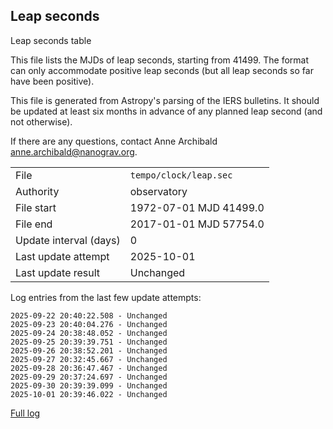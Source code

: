 
## Leap seconds

Leap seconds table

This file lists the MJDs of leap seconds, starting from 41499.
The format can only accommodate positive leap seconds (but all
leap seconds so far have been positive).

This file is generated from Astropy's parsing of the IERS
bulletins. It should be updated at least six months in advance
of any planned leap second (and not otherwise).

If there are any questions, contact Anne Archibald
<anne.archibald@nanograv.org>.

|     |     |
|:--- |:--- |
| File | `tempo/clock/leap.sec` |
| Authority | observatory |
| File start | 1972-07-01 MJD 41499.0 |
| File end | 2017-01-01 MJD 57754.0 |
| Update interval (days) | 0 |
| Last update attempt | 2025-10-01 |
| Last update result | Unchanged |

Log entries from the last few update attempts:
```
2025-09-22 20:40:22.508 - Unchanged
2025-09-23 20:40:04.276 - Unchanged
2025-09-24 20:38:48.052 - Unchanged
2025-09-25 20:39:39.751 - Unchanged
2025-09-26 20:38:52.201 - Unchanged
2025-09-27 20:32:45.667 - Unchanged
2025-09-28 20:36:47.467 - Unchanged
2025-09-29 20:37:24.697 - Unchanged
2025-09-30 20:39:39.099 - Unchanged
2025-10-01 20:39:46.022 - Unchanged
```
[Full log](https://raw.githubusercontent.com/ipta/pulsar-clock-corrections/main/log/tempo/clock/leap.sec.log)
